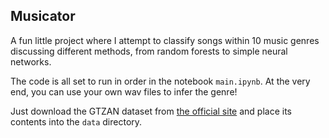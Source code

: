## Musicator

A fun little project where I attempt to classify songs within 10 music genres discussing different methods, from random forests to simple neural networks.

The code is all set to run in order in the notebook `main.ipynb`. At the very end, you can use your own wav files to infer the genre! 

Just download the GTZAN dataset from [the official site](http://marsyas.info/) and place its contents into the `data` directory.